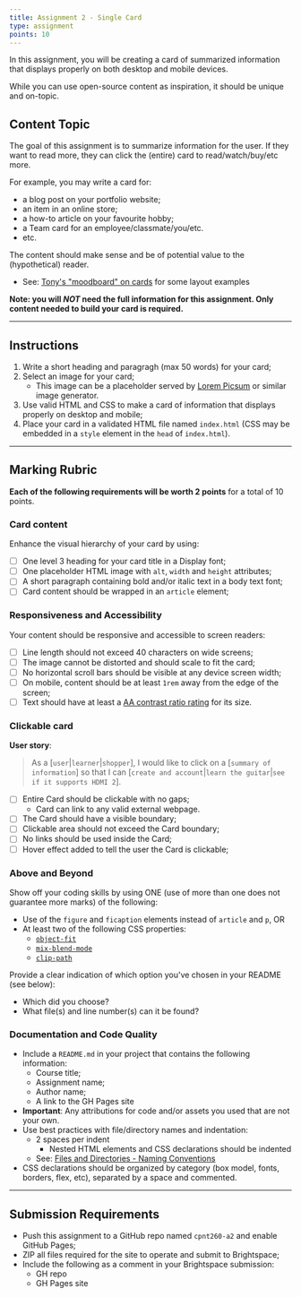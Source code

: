 ```yaml
---
title: Assignment 2 - Single Card
type: assignment
points: 10
---
```


In this assignment, you will be creating a card of summarized information that displays properly on both desktop and mobile devices.

While you can use open-source content as inspiration, it should be unique and on-topic.

## Content Topic
The goal of this assignment is to summarize information for the user. If they want to read more, they can click the (entire) card to read/watch/buy/etc more.

For example, you may write a card for:
- a blog post on your portfolio website;
- an item in an online store;
- a how-to article on your favourite hobby;
- a Team card for an employee/classmate/you/etc.
- etc.

The content should make sense and be of potential value to the (hypothetical) reader.

- See: [Tony's "moodboard" on cards](https://acidtone.github.io/code-journal/#july-16th-2022) for some layout examples

**Note: you will _NOT_ need the full information for this assignment. Only content needed to build your card is required.**

---

## Instructions
1. Write a short heading and paragragh (max 50 words) for your card;
2. Select an image for your card;
    - This image can be a placeholder served by [Lorem Picsum](https://picsum.photos/) or similar image generator.
2. Use valid HTML and CSS to make a card of information that displays properly on desktop and mobile;
3. Place your card in a validated HTML file named `index.html` (CSS may be embedded in a `style` element in the `head` of `index.html`).

---

## Marking Rubric
**Each of the following requirements will be worth 2 points** for a total of 10 points. 

### Card content
Enhance the visual hierarchy of your card by using:
- [ ] One level 3 heading for your card title in a Display font;
- [ ] One placeholder HTML image with `alt`, `width` and `height` attributes;
- [ ] A short paragraph containing bold and/or italic text in a body text font;
- [ ] Card content should be wrapped in an `article` element;

### Responsiveness and Accessibility
Your content should be responsive and accessible to screen readers:
- [ ] Line length should not exceed 40 characters on wide screens;
- [ ] The image cannot be distorted and should scale to fit the card;
- [ ] No horizontal scroll bars should be visible at any device screen width;
- [ ] On mobile, content should be at least `1rem` away from the edge of the screen;
- [ ] Text should have at least a [AA contrast ratio rating](https://developer.mozilla.org/en-US/docs/Web/Accessibility/Understanding_WCAG/Perceivable/Color_contrast) for its size.

### Clickable card
**User story**: 
> As a [`user`|`learner`|`shopper`], 
> I would like to click on a [`summary of information`] so that 
> I can [`create and account`|`learn the guitar`|`see if it supports HDMI 2`].

- [ ] Entire Card should be clickable with no gaps;
    - Card can link to any valid external webpage.
- [ ] The Card should have a visible boundary;
- [ ] Clickable area should not exceed the Card boundary;
- [ ] No links should be used inside the Card;
- [ ] Hover effect added to tell the user the Card is clickable;

### Above and Beyond
Show off your coding skills by using ONE (use of more than one does not guarantee more marks) of the following:
- Use of the `figure` and `ficaption` elements instead of `article` and `p`, OR
- At least two of the following CSS properties:
    - [`object-fit`](https://developer.mozilla.org/en-US/docs/Web/CSS/object-fit)
    - [`mix-blend-mode`](https://developer.mozilla.org/en-US/docs/Web/CSS/mix-blend-mode)
    - [`clip-path`](https://developer.mozilla.org/en-US/docs/Web/CSS/clip-path)

Provide a clear indication of which option you've chosen in your README (see below):
- Which did you choose?
- What file(s) and line number(s) can it be found?

### Documentation and Code Quality
- Include a `README.md` in your project that contains the following information:
  - Course title;
  - Assignment name;
  - Author name;
  - A link to the GH Pages site
- **Important**: Any attributions for code and/or assets you used that are not your own.
- Use best practices with file/directory names and indentation:
  - 2 spaces per indent
    - Nested HTML elements and CSS declarations should be indented
  - See: [Files and Directories - Naming Conventions](https://gist.github.com/acidtone/d77059ec1851eff266339a3df70f6984)
- CSS declarations should be organized by category (box model, fonts, borders, flex, etc), separated by a space and commented.

---

## Submission Requirements
- Push this assignment to a GitHub repo named `cpnt260-a2` and enable GitHub Pages;
- ZIP all files required for the site to operate and submit to Brightspace;
- Include the following as a comment in your Brightspace submission:
  - GH repo
  - GH Pages site

